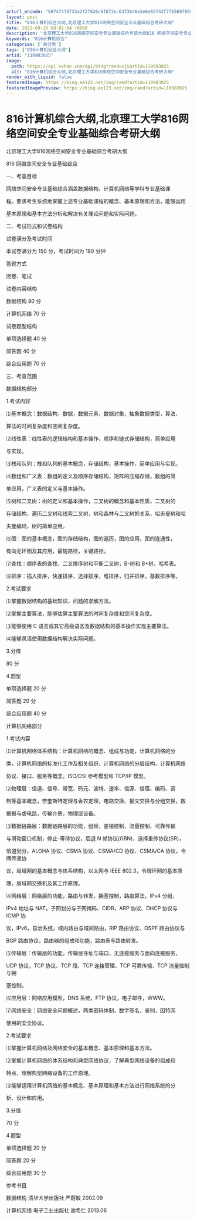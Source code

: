 ```yaml
---
arturl_encode: "68747470733a2f2f626c6f672e:6373646e2e6e65742f77656978696e5f33323438303030372f:61727469636c652f64657461696c732f313138393833303235"
layout: post
title: "816计算机综合大纲,北京理工大学816网络空间安全专业基础综合考研大纲"
date: 2022-09-26 08:01:04 +0800
description: "北京理工大学816网络空间安全专业基础综合考研大纲816 网络空间安全专业基础综合一、考查目标网络空"
keywords: "816计算机综合"
categories: ['未分类']
tags: ['816计算机综合大纲']
artid: "118983025"
image:
  path: https://api.vvhan.com/api/bing?rand=sj&artid=118983025
  alt: "816计算机综合大纲,北京理工大学816网络空间安全专业基础综合考研大纲"
render_with_liquid: false
featuredImage: https://bing.ee123.net/img/rand?artid=118983025
featuredImagePreview: https://bing.ee123.net/img/rand?artid=118983025
---
```


# 816计算机综合大纲,北京理工大学816网络空间安全专业基础综合考研大纲

北京理工大学816网络空间安全专业基础综合考研大纲

816 网络空间安全专业基础综合

一、考查目标

网络空间安全专业基础综合涵盖数据结构、计算机网络等学科专业基础课

程。要求考生系统地掌握上述专业基础课程的概念、基本原理和方法，能够运用

基本原理和基本方法分析和解决有关理论问题和实际问题。

二、考试形式和试卷结构

试卷满分及考试时间

本试卷满分为 150 分，考试时间为 180 分钟

答题方式

闭卷、笔试

试卷内容结构

数据结构 80 分

计算机网络 70 分

试卷题型结构

单项选择题 40 分

简答题 40 分

综合应用题 70 分

三、考查范围

数据结构部分

1.考试内容

⑴基本概念：数据结构，数据，数据元素，数据对象，抽象数据类型，算法，

算法的时间复杂度和空间复杂度。

⑵线性表：线性表的逻辑结构和基本操作，顺序和链式存储结构，简单应用

与实现。

⑶栈和队列：栈和队列的基本概念，存储结构，基本操作，简单应用与实现。

⑷数组和广义表：数组的定义及顺序存储结构，矩阵的压缩存储，数组的简

单应用，广义表的定义与基本操作。

⑸树和二叉树：树的定义和基本操作，二叉树的概念和基本性质，二叉树的

存储结构，遍历二叉树和线索二叉树，树和森林与二叉树的关系，哈夫曼树和哈

夫曼编码，树的简单应用。

⑹图：图的基本概念，图的存储结构，图的遍历，图的应用，图的连通性，

有向无环图及其应用，最短路径，关键路径。

⑺查找：顺序表的查找，二叉排序树和平衡二叉树，B-树和 B+树，哈希表。

⑻排序：插入排序，快速排序，选择排序，堆排序，归并排序，基数排序等。

2.考试要求

⑴掌握数据结构的基础知识，问题的求解方法。

⑵掌握主要算法，能够估算主要算法的时间复杂度和空间复杂度。

⑶能够使用 C 语言或其它高级语言及数据结构的基本操作实现主要算法。

⑷能够灵活使用数据结构解决实际问题。

3.分值

80 分

4.题型

单项选择题 20 分

简答题 20 分

综合应用题 40 分

计算机网络部分

1.考试内容

⑴计算机网络体系结构：计算机网络的概念、组成与功能，计算机网络的分

类，计算机网络的标准化工作及相关组织，计算机网络的分层结构，计算机网络

协议、接口、服务等概念，ISO/OSI 参考模型和 TCP/IP 模型。

⑵物理层：信道、信号、带宽、码元、波特、速率、信源、信宿、编码、调

制等基本概念，奈奎斯特定理与香农定理，电路交换、报文交换与分组交换，数

据报与虚电路，传输介质，物理层设备。

⑶数据链路层：数据链路层的功能，组帧，差错控制，流量控制、可靠传输

与滑动窗口机制，停止-等待协议，后退 N 帧协议(GBN)，选择重传协议(SR)，

信道划分，ALOHA 协议、CSMA 协议、CSMA/CD 协议、CSMA/CA 协议，令牌传递协

议，局域网的基本概念与体系结构，以太网与 IEEE 802.3，令牌环网的基本原

理，局域网交换机及其工作原理。

⑷网络层：网络层的功能，路由与转发，拥塞控制，路由算法，IPv4 分组，

IPv4 地址与 NAT，子网划分与子网掩码、CIDR，ARP 协议、DHCP 协议与 ICMP 协

议，IPv6，自治系统，域内路由与域间路由，RIP 路由协议、OSPF 路由协议与

BGP 路由协议，路由器的组成和功能，路由表与路由转发。

⑸传输层：传输层的功能，传输层寻址与端口，无连接服务与面向连接服务，

UDP 协议，TCP 协议、TCP 段、TCP 连接管理、TCP 可靠传输、TCP 流量控制与拥

塞控制。

⑹应用层：网络应用模型，DNS 系统，FTP 协议，电子邮件，WWW。

⑺网络安全：网络安全问题概述，两类密码体制，数字签名，鉴别，因特网

使用的安全协议。

2.考试要求

⑴掌握计算机网络及网络安全的基本概念、基本原理和基本方法。

⑵掌握计算机网络的体系结构和典型网络协议，了解典型网络设备的组成和

特点，理解典型网络设备的工作原理。

⑶能够运用计算机网络的基本概念、基本原理和基本方法进行网络系统的分

析、设计和应用。

3.分值

70 分

4.题型

单项选择题 20 分

简答题 20 分

综合应用题 30 分

参考书目

数据结构 清华大学出版社 严蔚敏 2002.09

计算机网络 电子工业出版社 谢希仁 2013.06